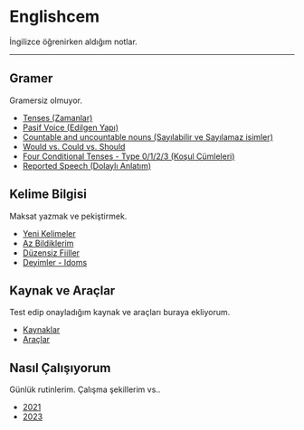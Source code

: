 # Englishcem

İngilizce öğrenirken aldığım notlar.

---
## Gramer
Gramersiz olmuyor.
- [Tenses (Zamanlar)](/gramer/zamanlar.md)  
- [Pasif Voice (Edilgen Yapı)](/gramer/edilgen_yapi.md)  
- [Countable and uncountable nouns (Sayılabilir ve Sayılamaz isimler) ](/gramer/sayilabilir_ve_sayilamaz_isimler.md)  
- [Would vs. Could vs. Should](/gramer/would_could_should.md)
- [Four Conditional Tenses - Type 0/1/2/3 (Koşul Cümleleri)](/gramer/conditional_tenses.md)
- [Reported Speech (Dolaylı Anlatım)](/gramer/reported_speech.md)

## Kelime Bilgisi
Maksat yazmak ve pekiştirmek.
- [Yeni Kelimeler](/kelimeler/yeni_kelimeler.md)  
- [Az Bildiklerim](/kelimeler/az_bildiklerim.md) 
- [Düzensiz Fiiller](/kelimeler/duzensiz_fiiller.md)  
- [Deyimler - Idoms](/kelimeler/deyimler.md) 

## Kaynak ve Araçlar
Test edip onayladığım kaynak ve araçları buraya ekliyorum.
- [Kaynaklar](/kaynak_araclar/kaynaklar.md)
- [Araçlar](/kaynak_araclar/araclar.md)

## Nasıl Çalışıyorum
Günlük rutinlerim. Çalışma şekillerim vs..
- [2021](/nasil_calisiyorum/2021.md)
- [2023](/nasil_calisiyorum/2021.md)